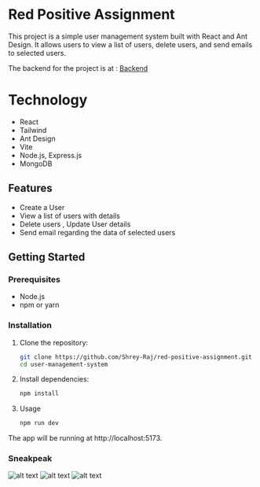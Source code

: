 # Red Positive Assignment

This project is a simple user management system built with React and Ant Design. It allows users to view a list of users, delete users, and send emails to selected users.

The backend for the project is at : [Backend](https://github.com/Shrey-Raj/crud-users-node.js/tree/master)

# Technology
- React
- Tailwind
- Ant Design
- Vite
- Node.js, Express.js
- MongoDB

## Features
- Create a User
- View a list of users with details
- Delete users , Update User details
- Send email regarding the data of selected users

## Getting Started

### Prerequisites

- Node.js
- npm or yarn

### Installation

1. Clone the repository:

   ```bash
   git clone https://github.com/Shrey-Raj/red-positive-assignment.git
   cd user-management-system

2. Install dependencies:
    ```bash
    npm install

3. Usage
    ```bash
    npm run dev
The app will be running at http://localhost:5173.

### Sneakpeak
![alt text](<Screenshot (86).png>) 
![alt text](<Screenshot (89).png>)
![alt text](<Screenshot (88).png>) 